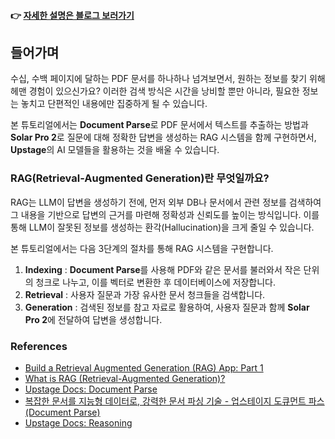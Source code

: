 #### **👉 [자세한 설명은 블로그 보러가기](https://geminii01.github.io/posts/upstage%EC%9D%98-document-parse%EC%99%80-solar-pro-2%EB%A1%9C-rag-%EA%B5%AC%ED%98%84%ED%95%98%EA%B8%B0/)**

## **들어가며**

수십, 수백 페이지에 달하는 PDF 문서를 하나하나 넘겨보면서, 원하는 정보를 찾기 위해 헤맨 경험이 있으신가요? 이러한 검색 방식은 시간을 낭비할 뿐만 아니라, 필요한 정보는 놓치고 단편적인 내용에만 집중하게 될 수 있습니다.

본 튜토리얼에서는 **Document Parse**로 PDF 문서에서 텍스트를 추출하는 방법과 **Solar Pro 2**로 질문에 대해 정확한 답변을 생성하는 RAG 시스템을 함께 구현하면서, **Upstage**의 AI 모델들을 활용하는 것을 배울 수 있습니다.

### **RAG(Retrieval-Augmented Generation)란 무엇일까요?**

RAG는 LLM이 답변을 생성하기 전에, 먼저 외부 DB나 문서에서 관련 정보를 검색하여 그 내용을 기반으로 답변의 근거를 마련해 정확성과 신뢰도를 높이는 방식입니다. 이를 통해 LLM이 잘못된 정보를 생성하는 환각(Hallucination)을 크게 줄일 수 있습니다.

본 튜토리얼에서는 다음 3단계의 절차를 통해 RAG 시스템을 구현합니다.

1. **Indexing** : **Document Parse**를 사용해 PDF와 같은 문서를 불러와서 작은 단위의 청크로 나누고, 이를 벡터로 변환한 후 데이터베이스에 저장합니다.
2. **Retrieval** : 사용자 질문과 가장 유사한 문서 청크들을 검색합니다.
3. **Generation** : 검색된 정보를 참고 자료로 활용하여, 사용자 질문과 함께 **Solar Pro 2**에 전달하여 답변을 생성합니다.

### **References**

- [Build a Retrieval Augmented Generation (RAG) App: Part 1](https://python.langchain.com/docs/tutorials/rag/)
- [What is RAG (Retrieval-Augmented Generation)?](https://aws.amazon.com/what-is/retrieval-augmented-generation/)
- [Upstage Docs: Document Parse](https://console.upstage.ai/docs/capabilities/document-digitization/document-parsing)
- [복잡한 문서를 지능형 데이터로, 강력한 문서 파싱 기술 - 업스테이지 도큐먼트 파스(Document Parse)](https://www.upstage.ai/blog/ko/introduce-upstage-document-parse?page_slug=ko%2Fintroduce-upstage-document-parse)
- [Upstage Docs: Reasoning](https://console.upstage.ai/docs/capabilities/reasoning)